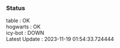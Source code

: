 ### Status


table : OK  
hogwarts : OK  
icy-bot : DOWN  
Latest Update : 2023-11-19 01:54:33.724444
